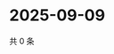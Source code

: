 # 2025-09-09

共 0 条

<!-- BEGIN ZHIHUVIDEO -->
<!-- 最后更新时间 Tue Sep 09 2025 08:51:57 GMT+0800 (China Standard Time) -->

<!-- END ZHIHUVIDEO -->
